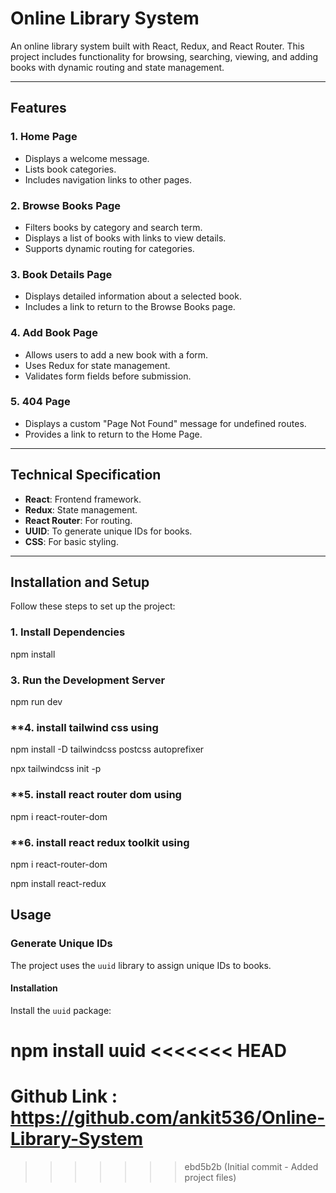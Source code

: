 # Online Library System

An online library system built with React, Redux, and React Router. This project includes functionality for browsing, searching, viewing, and adding books with dynamic routing and state management.

---

## **Features**

### **1. Home Page**

- Displays a welcome message.
- Lists book categories.
- Includes navigation links to other pages.

### **2. Browse Books Page**

- Filters books by category and search term.
- Displays a list of books with links to view details.
- Supports dynamic routing for categories.

### **3. Book Details Page**

- Displays detailed information about a selected book.
- Includes a link to return to the Browse Books page.

### **4. Add Book Page**

- Allows users to add a new book with a form.
- Uses Redux for state management.
- Validates form fields before submission.

### **5. 404 Page**

- Displays a custom "Page Not Found" message for undefined routes.
- Provides a link to return to the Home Page.

---

## **Technical Specification**

- **React**: Frontend framework.
- **Redux**: State management.
- **React Router**: For routing.
- **UUID**: To generate unique IDs for books.
- **CSS**: For basic styling.

---

## **Installation and Setup**

Follow these steps to set up the project:

### **1. Install Dependencies**

npm install

### **3. Run the Development Server**

npm run dev

### \*\*4. install tailwind css using

npm install -D tailwindcss postcss autoprefixer

npx tailwindcss init -p

### \*\*5. install react router dom using

npm i react-router-dom

### \*\*6. install react redux toolkit using

npm i react-router-dom

npm install react-redux

## **Usage**

### **Generate Unique IDs**

The project uses the `uuid` library to assign unique IDs to books.

#### **Installation**

Install the `uuid` package:

npm install uuid
<<<<<<< HEAD
=======

# Github Link : https://github.com/ankit536/Online-Library-System
>>>>>>> ebd5b2b (Initial commit - Added project files)
